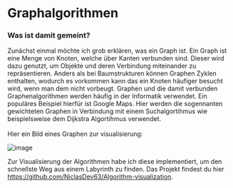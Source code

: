 # Graphalgorithmen
### Was ist damit gemeint?
Zunächst einmal möchte ich grob erklären, was ein Graph ist.
Ein Graph ist eine Menge von Knoten, welche über Kanten verbunden sind.
Dieser wird dazu genutzt, um Objekte und deren Verbindung miteinander zu repräsentieren.
Anders als bei Baumstrukturen können Graphen Zyklen enthalten, wodurch es vorkommen kann das ein Knoten häufiger besucht wird, wenn man dem nicht vorbeugt.
Graphen und die damit verbunden Graphenalgorithmen werden häufig in der Informatik verwendet.
Ein populäres Beispiel hierfür ist Google Maps.
Hier werden die sogennanten gewichteten Graphen in Verbindung mit einem Suchalgortihmus wie beispielsweise dem Dijkstra Algortihmus verwendet.
<br>
<br>
Hier ein Bild eines Graphen zur visualisierung:

![image](https://user-images.githubusercontent.com/83044113/154920066-62eb61c9-46d4-4782-9be6-610768ada38d.png)

Zur Visualisierung der Algorithmen habe ich diese implementiert, um den schnellste Weg aus einem Labyrinth zu finden.
Das Projekt findest du hier https://github.com/NiclasDev63/Algorithm-visualization.

